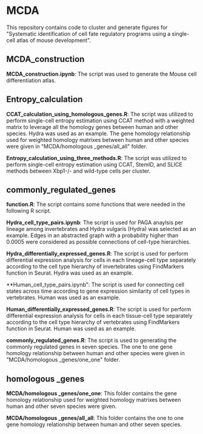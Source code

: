 # MCDA

This repository contains code to cluster and generate figures for "Systematic identification of cell fate regulatory programs using a single-cell atlas of mouse development".

## MCDA_construction

**MCDA_construction.ipynb**: The script was used to generate the Mouse cell differentiation atlas.


## Entropy_calculation

**CCAT_calculation_using_homologous_genes.R**: The script was utilized to perform single-cell entropy estimation using CCAT method with a weighted matrix to leverage all the homology genes between human and other species. Hydra was used as an example. The gene homology relationship used for weighted homology matrixes between human and other species were given in "MCDA/homologous _genes/all_all" folder.

**Entropy_calculation_using_three_methods.R**: The script was utilized to perform single-cell entropy estimation using CCAT, StemID, and SLICE methods between Xbp1-/- and wild-type cells per cluster.


## commonly_regulated_genes

**function.R**: The script contains some functions that were needed in the following R script.

**Hydra_cell_type_pairs.ipynb**: The script is used for PAGA anaylsis per lineage among invertebrates and Hydra vulgaris (Hydra) was selected as an example. Edges in an abstracted graph with a probability higher than 0.0005 were considered as possible connections of cell-type hierarchies. 


**Hydra_differentially_expressed_genes.R**: The script is used for perform differential expression analysis for cells in each lineage-cell type separately according to the cell type hierarchy of invertebrates using FindMarkers function in Seurat. Hydra was used as an example.


**Human_cell_type_pairs.ipynb": The script is used for connecting cell states across time according to gene expression similarity of cell types in vertebrates. Human was used as an example.


**Human_differentially_expressed_genes.R**: The script is used for perform differential expression analysis for cells in each tissue-cell type separately according to the cell type hierarchy of vertebrates using FindMarkers function in Seurat. Human was used as an example.


**commonly_regulated_genes.R**: The script is used to generating the commonly regulated genes in seven species. The one to one gene homology relationship between human and other species were given in "MCDA/homologous _genes/one_one" folder.



## homologous _genes

**MCDA/homologous _genes/one_one**: This folder contains the gene homology relationship used for weighted homology matrixes between human and other seven species were given.
 
**MCDA/homologous _genes/all_all**: This folder contains the one to one gene homology relationship between human and other seven species.

